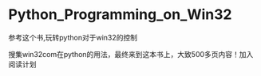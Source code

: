 # Python_Programming_on_Win32
参考这个书,玩转python对于win32的控制

搜集win32com在python的用法，最终来到这本书上，大致500多页内容！加入阅读计划
